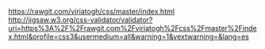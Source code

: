 https://rawgit.com/viriatogh/css/master/index.html
http://jigsaw.w3.org/css-validator/validator?uri=https%3A%2F%2Frawgit.com%2Fviriatogh%2Fcss%2Fmaster%2Findex.html&profile=css3&usermedium=all&warning=1&vextwarning=&lang=es
